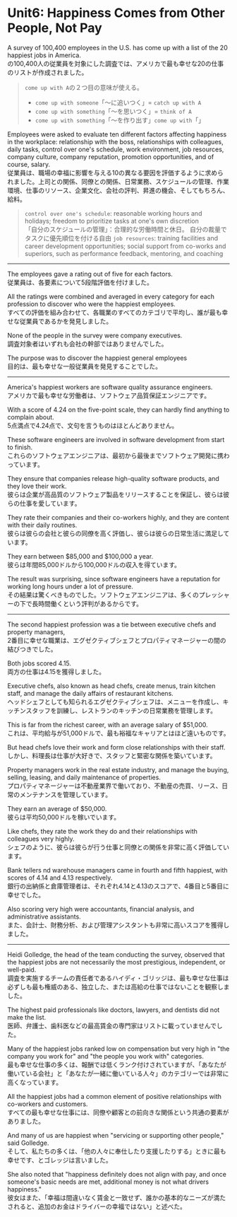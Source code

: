 # Unit6: Happiness Comes from Other People, Not Pay

A survey of 100,400 employees in the U.S. has come up with a list of the 20 happiest jobs in America.  
の100,400人の従業員を対象にした調査では、アメリカで最も幸せな20の仕事のリストが作成されました。

> `come up with A`の２つ目の意味が使える。
>
> - `come up with someone`「〜に追いつく」= `catch up with A`
> - `come up with something`「〜を思いつく」= `think of A`
> - `come up with something`「〜を作り出す」`come up with`「」

Employees were asked to evaluate ten different factors affecting happiness in the workplace: relationship with the boss, relationships with colleagues, daily tasks, control over one's schedule, work environment, job resources, company culture, company reputation, promotion opportunities, and of course, salary.  
従業員は、職場の幸福に影響を与える10の異なる要因を評価するように求められました。上司との関係、同僚との関係、日常業務、スケジュールの管理、作業環境、仕事のリソース、企業文化、会社の評判、昇進の機会、そしてもちろん、 給料。

> `control over one's schedule`: reasonable working hours and holidays; freedom to prioritize tasks at one's own discretion  
> 「自分のスケジュールの管理」：合理的な労働時間と休日。 自分の裁量でタスクに優先順位を付ける自由
> `job resources`: training facilities and career development opportunities; social support from co-works and superiors, such as performance feedback, mentoring, and coaching

---

The employees gave a rating out of five for each factors.  
従業員は、各要素について5段階評価を付けました。

All the ratings were combined and averaged in every category for each profession to discover who were the happiest employees.  
すべての評価を組み合わせて、各職業のすべてのカテゴリで平均し、誰が最も幸せな従業員であるかを発見しました。

None of the people in the survey were company executives.  
調査対象者はいずれも会社の幹部ではありませんでした。

The purpose was to discover the happiest general employees  
目的は、最も幸せな一般従業員を発見することでした。

---

America's happiest workers are software quality assurance engineers.  
アメリカで最も幸せな労働者は、ソフトウェア品質保証エンジニアです。

With a score of 4.24 on the five-point scale, they can hardly find anything to complain about.  
5点満点で4.24点で、文句を言うものはほとんどありません。

These software engineers are involved in software development from start to finish.  
これらのソフトウェアエンジニアは、最初から最後までソフトウェア開発に携わっています。

They ensure that companies release high-quality software products, and they love their work.  
彼らは企業が高品質のソフトウェア製品をリリースすることを保証し、彼らは彼らの仕事を愛しています。

They rate their companies and their co-workers highly, and they are content with their daily routines.  
彼らは彼らの会社と彼らの同僚を高く評価し、彼らは彼らの日常生活に満足しています。

They earn between $85,000 and $100,000 a year.  
彼らは年間85,000ドルから100,000ドルの収入を得ています。

The result was surprising, since software engineers have a reputation for working long hours under a lot of pressure.  
その結果は驚くべきものでした。ソフトウェアエンジニアは、多くのプレッシャーの下で長時間働くという評判があるからです。

---

The second happiest profession was a tie between executive chefs and property managers,  
2番目に幸せな職業は、エグゼクティブシェフとプロパティマネージャーの間の結びつきでした。

Both jobs scored 4.15.  
両方の仕事は4.15を獲得しました。

Executive chefs, also known as head chefs, create menus, train kitchen staff, and manage the daily affairs of restaurant kitchens.  
ヘッドシェフとしても知られるエグゼクティブシェフは、メニューを作成し、キッチンスタッフを訓練し、レストランのキッチンの日常業務を管理します。

This is far from the richest career, with an average salary of $51,000.  
これは、平均給与が51,000ドルで、最も裕福なキャリアとはほど遠いものです。

But head chefs love their work and form close relationships with their staff.  
しかし、料理長は仕事が大好きで、スタッフと緊密な関係を築いています。

Property managers work in the real estate industry, and manage the buying, selling, leasing, and daily maintenance of properties.  
プロパティマネージャーは不動産業界で働いており、不動産の売買、リース、日常のメンテナンスを管理しています。

They earn an average of $50,000.  
彼らは平均50,000ドルを稼いでいます。

Like chefs, they rate the work they do and their relationships with colleagues very highly.  
シェフのように、彼らは彼らが行う仕事と同僚との関係を非常に高く評価しています。

Bank tellers nd warehouse managers came in fourth and fifth happiest, with scores of 4.14 and 4.13 respectively.  
銀行の出納係と倉庫管理者は、それぞれ4.14と4.13のスコアで、4番目と5番目に幸せでした。

Also scoring very high were accountants, financial analysis, and administrative assistants.  
また、会計士、財務分析、および管理アシスタントも非常に高いスコアを獲得しました。

---

Heidi Golledge, the head of the team conducting the survey, observed that the happiest jobs are not necessarily the most prestigious, independent, or well-paid.  
調査を実施するチームの責任者であるハイディ・ゴリッジは、最も幸せな仕事は必ずしも最も権威のある、独立した、または高給の仕事ではないことを観察しました。

The highest paid professionals like doctors, lawyers, and dentists did not make the list.  
医師、弁護士、歯科医などの最高賃金の専門家はリストに載っていませんでした。

Many of the happiest jobs ranked low on compensation but very high in "the company you work for" and "the people you work with" categories.  
最も幸せな仕事の多くは、報酬では低くランク付けされていますが、「あなたが働いている会社」と「あなたが一緒に働いている人々」のカテゴリーでは非常に高くなっています。

All the happiest jobs had a common element of positive relationships with co-workers and customers.  
すべての最も幸せな仕事には、同僚や顧客との前向きな関係という共通の要素がありました。

And many of us are happiest when "servicing or supporting other people," said Golledge.  
そして、私たちの多くは、「他の人々に奉仕したり支援したりする」ときに最も幸せです、とゴレッジは言いました。

She also noted that "happiness definitely does not align with pay, and once someone's basic needs are met, additional money is not what drivers happiness."  
彼女はまた、「幸福は間違いなく賃金と一致せず、誰かの基本的なニーズが満たされると、追加のお金はドライバーの幸福ではない」と述べた。
